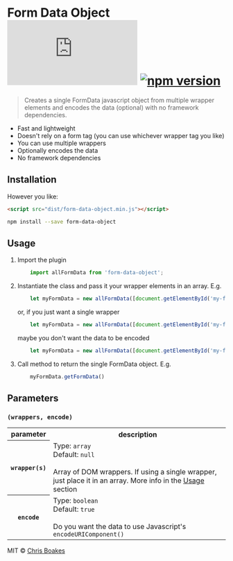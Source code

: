 # Form Data Object [![gzipped size][badge-gzip]](#no-link) [![npm version][badge-version]][link-npm]

[badge-gzip]: https://badges.herokuapp.com/size/github/chrisboakes/form-data-object/master/dist/form-data-object.min.js
[badge-version]: https://img.shields.io/npm/v/form-data-object.svg
[link-npm]: https://www.npmjs.com/package/form-data-object

> Creates a single FormData javascript object from multiple wrapper elements and encodes the data (optional) with no framework dependencies.

- Fast and lightweight
- Doesn't rely on a form tag (you can use whichever wrapper tag you like)
- You can use multiple wrappers
- Optionally encodes the data
- No framework dependencies

## Installation
However you like:
```html
<script src="dist/form-data-object.min.js"></script>
```

```sh
npm install --save form-data-object
```

## Usage
1. Import the plugin
    ```js
        import allFormData from 'form-data-object';
    ```

2. Instantiate the class and pass it your wrapper elements in an array. E.g.
    ```js
        let myFormData = new allFormData([document.getElementById('my-form'), document.getElementById('my-other-div')]);
    ```
    or, if you just want a single wrapper
    ```js
        let myFormData = new allFormData([document.getElementById('my-form')]);
    ```
    maybe you don't want the data to be encoded
    ```js
        let myFormData = new allFormData([document.getElementById('my-form')], false);
    ```

3. Call method to return the single FormData object. E.g.
    ```js
        myFormData.getFormData()
    ```

## Parameters
### `(wrappers, encode)`

<table>
    <tr>
        <th>parameter</th>
        <th>description</th>
    </tr>
    <tr>
        <th><code>wrapper(s)</code></th>
        <td>
            Type: <code>array</code><br>
            Default: <code>null</code><br><br>
            Array of DOM wrappers. If using a single wrapper, just place it in an array. More info in the <a href="#usage">Usage</a> section
        </td>
    </tr>
    <tr>
        <th><code>encode</code></th>
        <td>
            Type: <code>boolean</code><br>
            Default: <code>true</code><br><br>
            Do you want the data to use Javascript's <code>encodeURIComponent()</code>       
        </td>
    </tr>
</table>

MIT © [Chris Boakes](https://twitter.com/cboakes)
